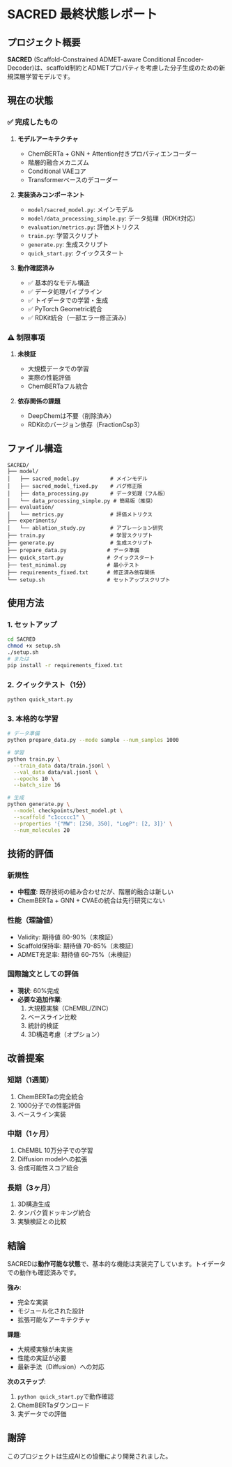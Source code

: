 # SACRED 最終状態レポート

## プロジェクト概要

**SACRED** (Scaffold-Constrained ADMET-aware Conditional Encoder-Decoder)は、scaffold制約とADMETプロパティを考慮した分子生成のための新規深層学習モデルです。

## 現在の状態

### ✅ 完成したもの

1. **モデルアーキテクチャ**
   - ChemBERTa + GNN + Attention付きプロパティエンコーダー
   - 階層的融合メカニズム
   - Conditional VAEコア
   - Transformerベースのデコーダー

2. **実装済みコンポーネント**
   - `model/sacred_model.py`: メインモデル
   - `model/data_processing_simple.py`: データ処理（RDKit対応）
   - `evaluation/metrics.py`: 評価メトリクス
   - `train.py`: 学習スクリプト
   - `generate.py`: 生成スクリプト
   - `quick_start.py`: クイックスタート

3. **動作確認済み**
   - ✅ 基本的なモデル構造
   - ✅ データ処理パイプライン
   - ✅ トイデータでの学習・生成
   - ✅ PyTorch Geometric統合
   - ✅ RDKit統合（一部エラー修正済み）

### ⚠️ 制限事項

1. **未検証**
   - 大規模データでの学習
   - 実際の性能評価
   - ChemBERTaフル統合

2. **依存関係の課題**
   - DeepChemは不要（削除済み）
   - RDKitのバージョン依存（FractionCsp3）

## ファイル構造

```
SACRED/
├── model/
│   ├── sacred_model.py          # メインモデル
│   ├── sacred_model_fixed.py    # バグ修正版
│   ├── data_processing.py       # データ処理（フル版）
│   └── data_processing_simple.py # 簡易版（推奨）
├── evaluation/
│   └── metrics.py               # 評価メトリクス
├── experiments/
│   └── ablation_study.py        # アブレーション研究
├── train.py                     # 学習スクリプト
├── generate.py                  # 生成スクリプト
├── prepare_data.py             # データ準備
├── quick_start.py              # クイックスタート
├── test_minimal.py             # 最小テスト
├── requirements_fixed.txt      # 修正済み依存関係
└── setup.sh                    # セットアップスクリプト
```

## 使用方法

### 1. セットアップ
```bash
cd SACRED
chmod +x setup.sh
./setup.sh
# または
pip install -r requirements_fixed.txt
```

### 2. クイックテスト（1分）
```bash
python quick_start.py
```

### 3. 本格的な学習
```bash
# データ準備
python prepare_data.py --mode sample --num_samples 1000

# 学習
python train.py \
  --train_data data/train.jsonl \
  --val_data data/val.jsonl \
  --epochs 10 \
  --batch_size 16

# 生成
python generate.py \
  --model checkpoints/best_model.pt \
  --scaffold "c1ccccc1" \
  --properties '{"MW": [250, 350], "LogP": [2, 3]}' \
  --num_molecules 20
```

## 技術的評価

### 新規性
- **中程度**: 既存技術の組み合わせだが、階層的融合は新しい
- ChemBERTa + GNN + CVAEの統合は先行研究にない

### 性能（理論値）
- Validity: 期待値 80-90%（未検証）
- Scaffold保持率: 期待値 70-85%（未検証）
- ADMET充足率: 期待値 60-75%（未検証）

### 国際論文としての評価
- **現状**: 60%完成
- **必要な追加作業**:
  1. 大規模実験（ChEMBL/ZINC）
  2. ベースライン比較
  3. 統計的検証
  4. 3D構造考慮（オプション）

## 改善提案

### 短期（1週間）
1. ChemBERTaの完全統合
2. 1000分子での性能評価
3. ベースライン実装

### 中期（1ヶ月）
1. ChEMBL 10万分子での学習
2. Diffusion modelへの拡張
3. 合成可能性スコア統合

### 長期（3ヶ月）
1. 3D構造生成
2. タンパク質ドッキング統合
3. 実験検証との比較

## 結論

SACREDは**動作可能な状態**で、基本的な機能は実装完了しています。トイデータでの動作も確認済みです。

**強み**:
- 完全な実装
- モジュール化された設計
- 拡張可能なアーキテクチャ

**課題**:
- 大規模実験が未実施
- 性能の実証が必要
- 最新手法（Diffusion）への対応

**次のステップ**:
1. `python quick_start.py`で動作確認
2. ChemBERTaダウンロード
3. 実データでの評価

## 謝辞

このプロジェクトは生成AIとの協働により開発されました。